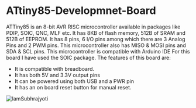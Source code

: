 # ATtiny85-Developmnet-Board

ATTiny85 is an 8-bit AVR RISC microcontroller available in packages like PDIP, SOIC, QNC, MLF etc. It has 8KB of flash memory, 512B of SRAM and 512B of EEPROM. It has 8 pins, 6 I/O pins among which there are 3 Analog Pins and 2 PWM pins. This microcontroller also has MISO & MOSI pins and SDA & SCL pins. This microcontroller is compatible with Arduino IDE
For this board I have used the SOIC package. The features of this board are:
*	It is compatible with breadboard.
*	It has both 5V and 3.3V output pins
*	It can be powered using both USB and a PWR pin
*	It has an on board reset button for manual reset.

![IamSubhrajyoti](https://user-images.githubusercontent.com/71866529/103460793-41f84480-4d3f-11eb-9523-74941b5403b9.jpg)
